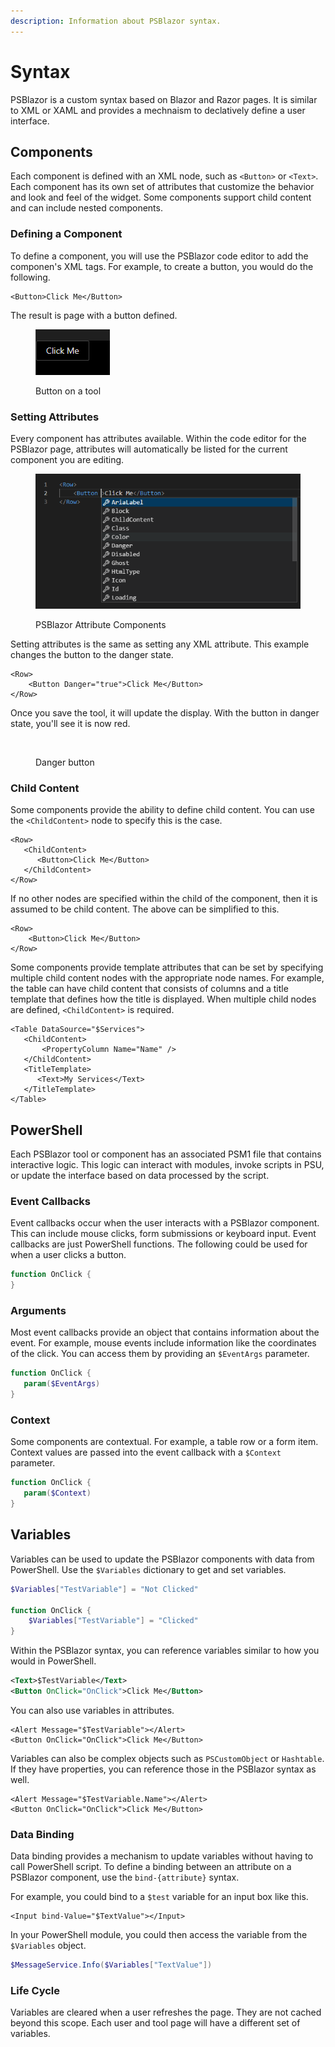 ```yaml
---
description: Information about PSBlazor syntax.
---
```


# Syntax

PSBlazor is a custom syntax based on Blazor and Razor pages. It is similar to XML or XAML and provides a mechnaism to declatively define a user interface.&#x20;

## Components

Each component is defined with an XML node, such as `<Button>` or `<Text>`. Each component has its own set of attributes that customize the behavior and look and feel of the widget. Some components support child content and can include nested components.&#x20;

### Defining a Component

To define a component, you will use the PSBlazor code editor to add the componen's XML tags. For example, to create a button, you would do the following.&#x20;

```markup
<Button>Click Me</Button>
```

The result is page with a button defined.&#x20;

<figure><img src="../../.gitbook/assets/image (6) (1) (1).png" alt=""><figcaption><p>Button on a tool</p></figcaption></figure>

### Setting Attributes

Every component has attributes available. Within the code editor for the PSBlazor page, attributes will automatically be listed for the current component you are editing.&#x20;

<figure><img src="../../.gitbook/assets/image (11) (1).png" alt=""><figcaption><p>PSBlazor Attribute Components</p></figcaption></figure>

Setting attributes is the same as setting any XML attribute. This example changes the button to the danger state.&#x20;

```markup
<Row>
    <Button Danger="true">Click Me</Button>
</Row>
```

Once you save the tool, it will update the display. With the button in danger state, you'll see it is now red.

<figure><img src="../../.gitbook/assets/image (13).png" alt=""><figcaption><p>Danger button</p></figcaption></figure>

### Child Content

Some components provide the ability to define child content. You can use the `<ChildContent>` node to specify this is the case.&#x20;

```markup
<Row>
   <ChildContent>
      <Button>Click Me</Button>
   </ChildContent>
</Row>
```

If no other nodes are specified within the child of the component, then it is assumed to be child content. The above can be simplified to this.&#x20;

```markup
<Row>
    <Button>Click Me</Button>
</Row>
```

Some components provide template attributes that can be set by specifying multiple child content nodes with the appropriate node names. For example, the table can have child content that consists of columns and a title template that defines how the title is displayed. When multiple child nodes are defined, `<ChildContent>` is required.&#x20;

```markup
<Table DataSource="$Services">
   <ChildContent>
       <PropertyColumn Name="Name" />
   </ChildContent>
   <TitleTemplate>
      <Text>My Services</Text>
   </TitleTemplate>
</Table>
```

## PowerShell

Each PSBlazor tool or component has an associated PSM1 file that contains interactive logic. This logic can interact with modules, invoke scripts in PSU, or update the interface based on data processed by the script.&#x20;

### Event Callbacks

Event callbacks occur when the user interacts with a PSBlazor component. This can include mouse clicks, form submissions or keyboard input. Event callbacks are just PowerShell functions. The following could be used for when a user clicks a button.&#x20;

```powershell
function OnClick {
}
```

### Arguments

Most event callbacks provide an object that contains information about the event. For example, mouse events include information like the coordinates of the click. You can access them by providing an `$EventArgs` parameter.&#x20;

```powershell
function OnClick {
   param($EventArgs)
}
```

### Context&#x20;

Some components are contextual. For example, a table row or a form item. Context values are passed into the event callback with a `$Context` parameter.&#x20;

```powershell
function OnClick {
   param($Context)
}
```

## Variables

Variables can be used to update the PSBlazor components with data from PowerShell. Use the `$Variables` dictionary to get and set variables.&#x20;

```powershell
$Variables["TestVariable"] = "Not Clicked"

function OnClick {
    $Variables["TestVariable"] = "Clicked"
}
```

Within the PSBlazor syntax, you can reference variables similar to how you would in PowerShell.&#x20;

```xml
<Text>$TestVariable</Text>
<Button OnClick="OnClick">Click Me</Button>
```

You can also use variables in attributes.&#x20;

```markup
<Alert Message="$TestVariable"></Alert>
<Button OnClick="OnClick">Click Me</Button>
```

Variables can also be complex objects such as `PSCustomObject` or `Hashtable`. If they have properties, you can reference those in the PSBlazor syntax as well.&#x20;

```markup
<Alert Message="$TestVariable.Name"></Alert>
<Button OnClick="OnClick">Click Me</Button>
```

### Data Binding

Data binding provides a mechanism to update variables without having to call PowerShell script. To define a binding between an attribute on a PSBlazor component, use the `bind-{attribute}` syntax.

For example, you could bind to a `$test` variable for an input box like this.&#x20;

```markup
<Input bind-Value="$TextValue"></Input>
```

In your PowerShell module, you could then access the variable from the `$Variables` object.&#x20;

```powershell
$MessageService.Info($Variables["TextValue"])
```

### Life Cycle&#x20;

Variables are cleared when a user refreshes the page. They are not cached beyond this scope. Each user and tool page will have a different set of variables.&#x20;
